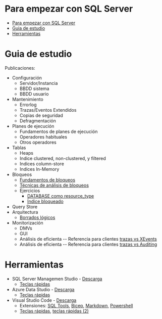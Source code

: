 
# Para empezar con SQL Server

- [Para empezar con SQL Server](#para-empezar-con-sql-server)
- [Guia de estudio](#guia-de-estudio)
- [Herramientas](#herramientas)

# Guia de estudio

Publicaciones:
- Configuración
  - Servidor/Instancia
  - BBDD sistema
  - BBDD usuario
- Mantenimiento
  - Errorlog
  - Trazas/Eventos Extendidos
  - Copias de seguridad
  - Defragmentación
- Planes de ejecución
  - Fundamentos de planes de ejecución
  - Operadores habituales
  - Otros operadores
- Tablas
  - Heaps
  - Indice clustered, non-clustered, y filtered
  - Indices column-store
  - Indices In-Memory
- Bloqueos
  - [Fundamentos de bloqueos](/Bloqueos/00-Fundamentos-de-bloqueos.md)
  - [Técnicas de análisis de bloqueos](/Bloqueos/01-Tecnica-de-analisis-de-bloqueos.md)
  - Ejercicios
    - [DATABASE como resource_type](/Bloqueos/ej01-DATABASE-como-resource_type.md)
    - [Índice bloqueado](/Bloqueos/ej02-Indice-bloqueado.md) 
- Query Store
- Arquitectura
  - [Borrados lógicos](/Arquitectura/BorradosLogicos/Borrados-logicos.ipynb)
- Monitorización
  - DMVs
  - GUI
  - Análisis de eficienta -- Referencia para clientes [trazas vs XEvents](/Rendimiento/trazas-Xevent.ipynb)
  - Análisis de eficienta -- Referencia para clientes [trazas vs Auditing](/Rendimiento/trazas-Auditing.ipynb)
  

# Herramientas

- SQL Server Managemen Studio - [Descarga](https://learn.microsoft.com/en-us/sql/ssms/download-sql-server-management-studio-ssms?view=sql-server-ver16)
  - [Teclas rápidas](https://learn.microsoft.com/en-us/sql/ssms/sql-server-management-studio-keyboard-shortcuts?source=recommendations&view=sql-server-ver16)
- Azure Data Studio - [Descarga](https://learn.microsoft.com/en-us/sql/azure-data-studio/download-azure-data-studio?view=sql-server-ver16)
  - [Teclas rápidas](https://learn.microsoft.com/en-us/sql/azure-data-studio/keyboard-shortcuts?view=sql-server-ver16)
- Visual Studio Code - [Descarga](https://code.visualstudio.com/download)
  - Extensiones: [SQL Tools](https://marketplace.visualstudio.com/items?itemName=mtxr.sqltools), [Bicep](https://marketplace.visualstudio.com/items?itemName=ms-azuretools.vscode-bicep), [Markdown](https://marketplace.visualstudio.com/items?itemName=yzhang.markdown-all-in-one), [Powershell](https://marketplace.visualstudio.com/items?itemName=ms-vscode.PowerShell)
  - [Teclas rápidas](png/keyboard-shortcuts-windows.pdf), [teclas rápidas (2)](https://www.sitepoint.com/visual-studio-code-keyboard-shortcuts/)
  
  

